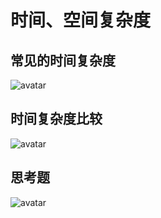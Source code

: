 # 时间、空间复杂度


## 常见的时间复杂度

![avatar](../../../_media/image/algorithm/time-space-fuzadu.png)

## 时间复杂度比较

![avatar](../../../_media/image/algorithm/fuzadu-compare.png)

## 思考题

![avatar](../../../_media/image/algorithm/thinkabout-1.png)

